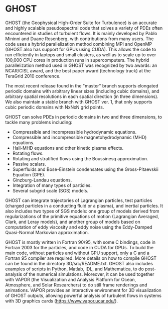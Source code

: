 # GHOST

GHOST (the Geophysical High-Order Suite for Turbulence) is an accurate and highly scalable pseudospectral code that solves a variety of PDEs often encountered in studies of turbulent flows. It is mainly developed by Pablo Mininni and Duane Rosenberg, with contributions from many users. The code uses a hybrid parallelization method combining MPI and OpenMP (GHOST also has support for GPUs using CUDA). This allows the code to run efficiently in laptops and small clusters, as well as to scale up to over 100,000 CPU cores in production runs in supercomputers. The hybrid parallelization method used in GHOST was recognized by two awards: an NCAR/CISL award, and the best paper award (technology track) at the TeraGrid 2010 conference.

The most recent release found in the "master" branch supports elongated periodic domains with arbitrary linear sizes (including cubic domains), and arbitrary spatial resolutions in each spatial direction (in three dimensions). We also maintain a stable branch with GHOST ver. 1, that only supports cubic periodic domains with NxNxN grid points.

GHOST can solve PDEs in periodic domains in two and three dimensions, to tackle many problems including:

* Compressible and incompressible hydrodynamic equations.
* Compressible and incompressible magnetohydrodynamic (MHD) equations.
* Hall-MHD equations and other kinetic plasma effects.
* Rotating flows.
* Rotating and stratified flows using the Boussinesq approximation.
* Passive scalars.
* Superfluids and Bose-Einstein condensates using the Gross-Pitaevskii Equation (GPE).
* Ginzburg-Landau equations.
* Integration of many types of particles.
* Several subgrid scale (SGS) models.

GHOST can integrate trajectories of Lagrangian particles, test particles (charged particles in a conducting fluid or a plasma), and inertial particles. It also includes two types of SGS models: one group of models derived from regularizations of the primitive equations of motion (Lagrangian Averaged, Clark, and Leray models), and another group of models based on computation of eddy viscosity and eddy noise using the Eddy-Damped Quasi-Normal Markovian approximation.

GHOST is mostly written in Fortran 90/95, with some C bindings, code in Fortran 2003 for the particles, and code in CUDA for GPUs. To build the main code, without particles and without GPU support, only a C and a Fortran 95 compiler are required.  More details on how to compile GHOST can be found in the directory 3D/src/README.txt. GHOST also includes examples of scripts in Python, Matlab, IDL, and Mathematica, to do post-analysis of the numerical simulations. Moreover, it can be used together with VAPOR (the Visualization and Analysis Platform for Ocean, Atmosphere, and Solar Researchers) to do still frame renderings and animations.  VAPOR provides an interactive environment for 3D visualization of GHOST outputs, allowing powerful analysis of turbulent flows in systems with 3D graphics cards (https://www.vapor.ucar.edu/).
